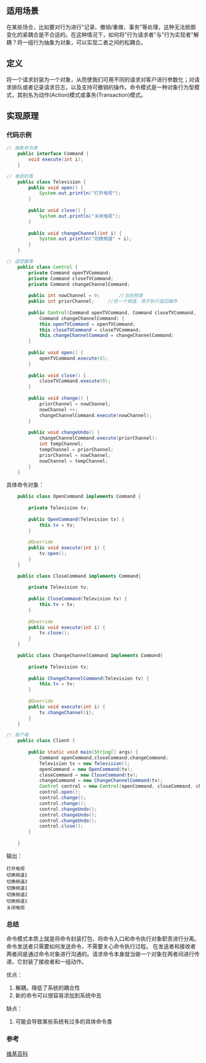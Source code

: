## 适用场景
在某些场合，比如要对行为进行"记录、撤销/重做、事务"等处理，这种无法抵御变化的紧耦合是不合适的。在这种情况下，如何将"行为请求者"与"行为实现者"解耦？将一组行为抽象为对象，可以实现二者之间的松耦合。

## 定义
将一个请求封装为一个对象，从而使我们可用不同的请求对客户进行参数化；对请求排队或者记录请求日志，以及支持可撤销的操作。命令模式是一种对象行为型模式，其别名为动作(Action)模式或事务(Transaction)模式。

## 实现原理


### 代码示例
```java
// 抽象命令类
    public interface Command {
        void execute(int i);
    }
```
```java
// 电视机类
    public class Television {
        public void open() {
            System.out.println("打开电视");
        }
    
        public void close() {
            System.out.println("关闭电视");
        }
    
        public void changeChannel(int i) {
            System.out.println("切换频道" + i);
        }
    }
```
```java  
// 遥控器类
    public class Control {
        private Command openTVCommand;
        private Command closeTVCommand;
        private Command changeChannelCommand;
    
        public int nowChannel = 0;       //当前频道
        public int priorChannel;     //前一个频道，用于执行返回操作
    
        public Control(Command openTVCommand, Command closeTVCommand,
            Command changeChannelCommand) {
            this.openTVCommand = openTVCommand;
            this.closeTVCommand = closeTVCommand;
            this.changeChannelCommand = changeChannelCommand;
        }
    
        public void open() {
            openTVCommand.execute(0);
        }
    
        public void close() {
            closeTVCommand.execute(0);
        }
    
        public void change() {
            priorChannel = nowChannel;
            nowChannel ++;
            changeChannelCommand.execute(nowChannel);
        }
    
        public void changeUndo() {
            changeChannelCommand.execute(priorChannel);
            int tempChannel;
            tempChannel = priorChannel;
            priorChannel = nowChannel;
            nowChannel = tempChannel;
        }
    }
```
具体命令对象：
```java
    public class OpenCommand implements Command {
    
        private Television tv;
    
        public OpenCommand(Television tv) {
            this.tv = tv;
        }
    
        @Override
        public void execute(int i) {
            tv.open();
        }
    }
```
```java
    public class CloseCommand implements Command{
    
        private Television tv;
    
        public CloseCommand(Television tv) {
            this.tv = tv;
        }
    
        @Override
        public void execute(int i) {
            tv.close();
        }
    }
```
```java
    public class ChangeChannelCommand implements Command{
    
        private Television tv;
    
        public ChangeChannelCommand(Television tv) {
            this.tv = tv;
        }
    
        @Override
        public void execute(int i) {
            tv.changeChannel(i);
        }
    }
```

```java
// 客户端
    public class Client {
    
        public static void main(String[] args) {
            Command openCommand,closeCommand,changeCommand;
            Television tv = new Television();
            openCommand = new OpenCommand(tv);
            closeCommand = new CloseCommand(tv);
            changeCommand = new ChangeChannelCommand(tv);
            Control control = new Control(openCommand, closeCommand, changeCommand);
            control.open();
            control.change();
            control.change();
            control.changeUndo();
            control.changeUndo();
            control.changeUndo();
            control.close();
        }
    
    }
```

  输出：
  
    打开电视
    切换频道1
    切换频道2
    切换频道1
    切换频道2
    切换频道1
    关闭电视

### 总结
命令模式本质上就是将命令封装打包，将命令入口和命令执行对象职责进行分离。
命令发送者只需要如何发送命令，不需要关心命令执行过程。
在发送者和接收者两者间是通过命令对象进行沟通的。请求命令本身就当做一个对象在两者间进行传递，它封装了接收者和一组动作。

优点：
1. 解耦，降低了系统的耦合性
2. 新的命令可以很容易添加到系统中去

缺点：
1. 可能会导致某些系统有过多的具体命令类

### 参考
[维基百科](https://en.wikipedia.org/wiki/Command_pattern)
